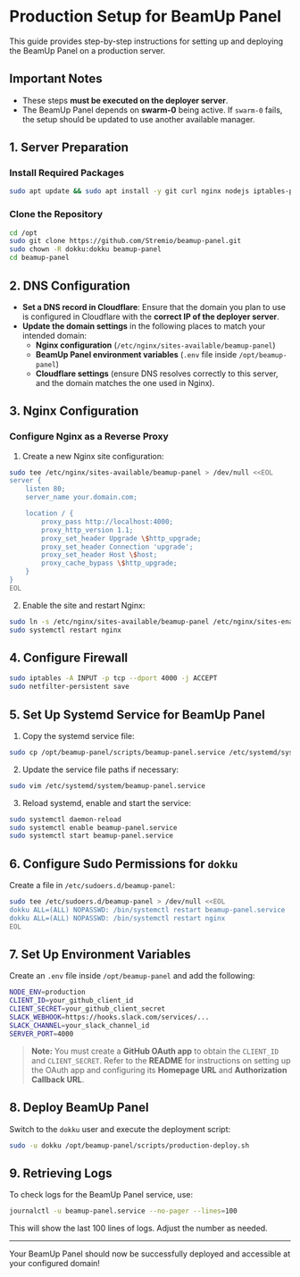 # Production Setup for BeamUp Panel

This guide provides step-by-step instructions for setting up and deploying the BeamUp Panel on a production server.

## Important Notes
- These steps **must be executed on the deployer server**.
- The BeamUp Panel depends on **swarm-0** being active. If `swarm-0` fails, the setup should be updated to use another available manager.

## 1. Server Preparation

### Install Required Packages
```sh
sudo apt update && sudo apt install -y git curl nginx nodejs iptables-persistent
```

### Clone the Repository
```sh
cd /opt
sudo git clone https://github.com/Stremio/beamup-panel.git
sudo chown -R dokku:dokku beamup-panel
cd beamup-panel
```

## 2. DNS Configuration
- **Set a DNS record in Cloudflare**: Ensure that the domain you plan to use is configured in Cloudflare with the **correct IP of the deployer server**.
- **Update the domain settings** in the following places to match your intended domain:
  - **Nginx configuration** (`/etc/nginx/sites-available/beamup-panel`)
  - **BeamUp Panel environment variables** (`.env` file inside `/opt/beamup-panel`)
  - **Cloudflare settings** (ensure DNS resolves correctly to this server, and the domain matches the one used in Nginx).

## 3. Nginx Configuration
### Configure Nginx as a Reverse Proxy
1. Create a new Nginx site configuration:
```sh
sudo tee /etc/nginx/sites-available/beamup-panel > /dev/null <<EOL
server {
    listen 80;
    server_name your.domain.com;

    location / {
        proxy_pass http://localhost:4000;
        proxy_http_version 1.1;
        proxy_set_header Upgrade \$http_upgrade;
        proxy_set_header Connection 'upgrade';
        proxy_set_header Host \$host;
        proxy_cache_bypass \$http_upgrade;
    }
}
EOL
```
2. Enable the site and restart Nginx:
```sh
sudo ln -s /etc/nginx/sites-available/beamup-panel /etc/nginx/sites-enabled/
sudo systemctl restart nginx
```

## 4. Configure Firewall
```sh
sudo iptables -A INPUT -p tcp --dport 4000 -j ACCEPT
sudo netfilter-persistent save
```

## 5. Set Up Systemd Service for BeamUp Panel
1. Copy the systemd service file:
```sh
sudo cp /opt/beamup-panel/scripts/beamup-panel.service /etc/systemd/system/
```
2. Update the service file paths if necessary:
```sh
sudo vim /etc/systemd/system/beamup-panel.service
```
3. Reload systemd, enable and start the service:
```sh
sudo systemctl daemon-reload
sudo systemctl enable beamup-panel.service
sudo systemctl start beamup-panel.service
```

## 6. Configure Sudo Permissions for `dokku`
Create a file in `/etc/sudoers.d/beamup-panel`:
```sh
sudo tee /etc/sudoers.d/beamup-panel > /dev/null <<EOL
dokku ALL=(ALL) NOPASSWD: /bin/systemctl restart beamup-panel.service
dokku ALL=(ALL) NOPASSWD: /bin/systemctl restart nginx
EOL
```

## 7. Set Up Environment Variables
Create an `.env` file inside `/opt/beamup-panel` and add the following:
```sh
NODE_ENV=production
CLIENT_ID=your_github_client_id
CLIENT_SECRET=your_github_client_secret
SLACK_WEBHOOK=https://hooks.slack.com/services/...
SLACK_CHANNEL=your_slack_channel_id
SERVER_PORT=4000
```
> **Note:** You must create a **GitHub OAuth app** to obtain the `CLIENT_ID` and `CLIENT_SECRET`.
> Refer to the **README** for instructions on setting up the OAuth app and configuring its **Homepage URL** and **Authorization Callback URL**.

## 8. Deploy BeamUp Panel
Switch to the `dokku` user and execute the deployment script:
```sh
sudo -u dokku /opt/beamup-panel/scripts/production-deploy.sh
```

## 9. Retrieving Logs
To check logs for the BeamUp Panel service, use:
```sh
journalctl -u beamup-panel.service --no-pager --lines=100
```
This will show the last 100 lines of logs. Adjust the number as needed.

---
Your BeamUp Panel should now be successfully deployed and accessible at your configured domain!


